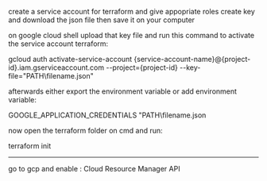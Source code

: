 create a service account for terraform and give appopriate roles
create key and download the json file then save it on your computer

on google cloud shell upload that key file and run this command to activate the service account terraform:

gcloud auth activate-service-account {service-account-name}@{project-id}.iam.gserviceaccount.com --project={project-id} --key-file="PATH\filename.json"

afterwards either export the environment variable or add environment variable:

GOOGLE_APPLICATION_CREDENTIALS "PATH\filename.json

now open the terraform folder on cmd and run:

terraform init


---

go to gcp and enable : Cloud Resource Manager API

